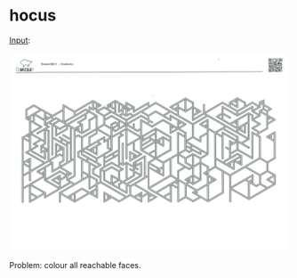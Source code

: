 # hocus

[Input](data/original.jpg):

![Input image](data/original.jpg)

Problem: colour all reachable faces.
